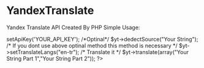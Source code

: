 # YandexTranslate
Yandex Translate API
Created By PHP
Simple Usage:

<?php
require("class.yandexTranslate.php");
/* Instance */
$yt = new YandexTranslate();

/* Set Api Key */
$yt->setApiKey('YOUR_API_KEY');

/*Optinal*/
$yt->dedectSource("Your String");

/* If you dont use  above optinal method this method is necessary */
$yt->setTranslateLangs("en-tr");	

/* Translate it */
$yt->translate(array("Your String Part 1","Your String Part 2"));

?>
